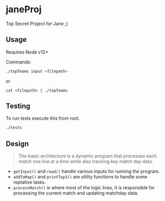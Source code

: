 # janeProj

Top Secret Project for Jane ;)

## Usage

Requires Node v12+

Commands:

```.sh
./topTeams input <filepath>
```

or

```
cat <filepath> | ./topTeams
```

## Testing

To run tests execute this from root.

```.sh
./tests
```

## Design

> The basic architecture is a dynamic program that processes
> each match one line at a time while also tracking key match day data.

- `getInput()` and `read()` handle various inputs for running the program.
- `addToMap()` and `printTop3()` are utility functions to handle some reptative tasks.
- `processMatch()` is where most of the logic lives, it is responsible for processing the current match and updating matchday data.
